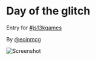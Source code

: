 # Day of the glitch

Entry for [#js13kgames](https://js13kgames.com)

By [@eoinmcg](https://twitter.com/eoinmcg)

![Screenshot](https://github.com/eoinmcg/dayoftheglitch/raw/master/screeenshot.gif)
